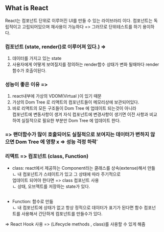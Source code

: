 ## What is React

React는 컴포넌트 단위로 이루어진 UI를 만들 수 있는 라이브러리 이다.
컴포넌트는 독립적이고 고립되어있으며 재사용이 가능하다 => 그러므로 단위테스트를 하기 용이하다.

### 컴포넌트 (state, render()로 이루어져 있다.) =>

1. 데이터를 가지고 있는 state
2. 사용자에게 어떻게 보여질지를 정의하는 render함수
   상태가 변화 될때마다 render함수가 호출이된다.

### 성능이 좋은 이유 =>

1. react내부에 가상의 VDOM(Virtual )이 있기 때문
2. 가상의 Dom Tree 로 리액트의 컴포넌트들이 메모리상에 보관되어있다.
3. 바로 리액트의 모든 구조들이 Dom Tree 에 업데이트 되는것이 아니라  
    컴포넌트에 변동사항이 생겨
   자식 컴포넌트에 변경사항이 생기면 이전 사항과 비교하여 실질적으로 필요한 부분만 Dom Tree 에 업데이트 한다.

### => 랜더함수가 많이 호출되어도 실질적으로 보여지는 데이터가 변하지 않으면 Dom Tree 에 영향 x => 성능 걱정 하락`

### 리액트 => 컴포넌트 (class, Function)

- class: react에서 제공하는 Component라는 클래스를 상속(extense)해서 만듦  
  ㄴ 내 컴포넌트가 스테이트가 있고 그 상태에 따라 주기적으로  
  업데이트 되어야 한다면 => class 컴포넌트 사용  
  ㄴ 상태, 오브젝트를 저장하는 state가 있다.

##

- Function: 함수로 만듦  
  ㄴ 내 컴포넌트에 상태가 없고 항상 정적으로 데이터가 표기가 된다면 함수 컴포넌트를 사용해서 간단하게 컴포넌트를 만들수가 있다.

=> React Hook 사용 => (Lifecycle methods , class)를 사용할 수 있게 해줌
